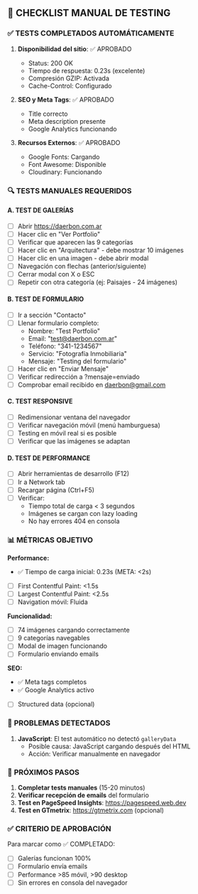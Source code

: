## 🧪 CHECKLIST MANUAL DE TESTING

### ✅ **TESTS COMPLETADOS AUTOMÁTICAMENTE**

1. **Disponibilidad del sitio**: ✅ APROBADO
   - Status: 200 OK
   - Tiempo de respuesta: 0.23s (excelente)
   - Compresión GZIP: Activada
   - Cache-Control: Configurado

2. **SEO y Meta Tags**: ✅ APROBADO
   - Title correcto
   - Meta description presente  
   - Google Analytics funcionando

3. **Recursos Externos**: ✅ APROBADO
   - Google Fonts: Cargando
   - Font Awesome: Disponible
   - Cloudinary: Funcionando

### 🔍 **TESTS MANUALES REQUERIDOS**

#### **A. TEST DE GALERÍAS**
- [ ] Abrir https://daerbon.com.ar
- [ ] Hacer clic en "Ver Portfolio"
- [ ] Verificar que aparecen las 9 categorías
- [ ] Hacer clic en "Arquitectura" - debe mostrar 10 imágenes
- [ ] Hacer clic en una imagen - debe abrir modal
- [ ] Navegación con flechas (anterior/siguiente)
- [ ] Cerrar modal con X o ESC
- [ ] Repetir con otra categoría (ej: Paisajes - 24 imágenes)

#### **B. TEST DE FORMULARIO**
- [ ] Ir a sección "Contacto"
- [ ] Llenar formulario completo:
  - Nombre: "Test Portfolio"
  - Email: "test@daerbon.com.ar" 
  - Teléfono: "341-1234567"
  - Servicio: "Fotografía Inmobiliaria"
  - Mensaje: "Testing del formulario"
- [ ] Hacer clic en "Enviar Mensaje"
- [ ] Verificar redirección a ?mensaje=enviado
- [ ] Comprobar email recibido en daerbon@gmail.com

#### **C. TEST RESPONSIVE**
- [ ] Redimensionar ventana del navegador
- [ ] Verificar navegación móvil (menú hamburguesa)
- [ ] Testing en móvil real si es posible
- [ ] Verificar que las imágenes se adaptan

#### **D. TEST DE PERFORMANCE**
- [ ] Abrir herramientas de desarrollo (F12)
- [ ] Ir a Network tab
- [ ] Recargar página (Ctrl+F5)
- [ ] Verificar:
  - Tiempo total de carga < 3 segundos
  - Imágenes se cargan con lazy loading
  - No hay errores 404 en consola

### 📊 **MÉTRICAS OBJETIVO**

**Performance:**
- ✅ Tiempo de carga inicial: 0.23s (META: <2s)
- [ ] First Contentful Paint: <1.5s
- [ ] Largest Contentful Paint: <2.5s
- [ ] Navigation móvil: Fluida

**Funcionalidad:**
- [ ] 74 imágenes cargando correctamente
- [ ] 9 categorías navegables
- [ ] Modal de imagen funcionando
- [ ] Formulario enviando emails

**SEO:**
- ✅ Meta tags completos
- ✅ Google Analytics activo
- [ ] Structured data (opcional)

### 🚨 **PROBLEMAS DETECTADOS**

1. **JavaScript**: El test automático no detectó `galleryData`
   - Posible causa: JavaScript cargando después del HTML
   - Acción: Verificar manualmente en navegador

### 🎯 **PRÓXIMOS PASOS**

1. **Completar tests manuales** (15-20 minutos)
2. **Verificar recepción de emails** del formulario
3. **Test en PageSpeed Insights**: https://pagespeed.web.dev
4. **Test en GTmetrix**: https://gtmetrix.com (opcional)

### ✅ **CRITERIO DE APROBACIÓN**

Para marcar como ✅ COMPLETADO:
- [ ] Galerías funcionan 100%
- [ ] Formulario envía emails
- [ ] Performance >85 móvil, >90 desktop
- [ ] Sin errores en consola del navegador
